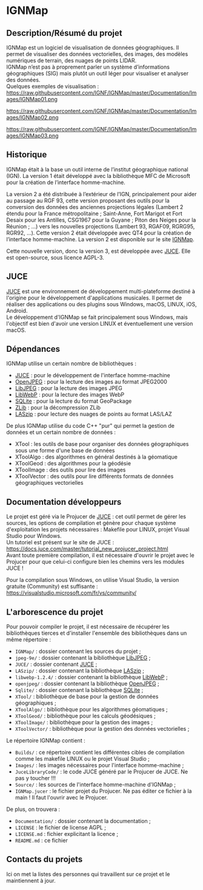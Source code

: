 # IGNMap


## Description/Résumé du projet

IGNMap est un logiciel de visualisation de données géographiques. Il permet de visualiser des données vectorielles, des images, des modèles numériques de terrain, des nuages de points LIDAR.  
IGNMap n’est pas à proprement parler un système d’informations géographiques (SIG) mais plutôt un outil léger pour visualiser et analyser des données.  
Quelques exemples de visualisation :  
<https://raw.githubusercontent.com/IGNF/IGNMap/master/Documentation/Images/IGNMap01.png>

<https://raw.githubusercontent.com/IGNF/IGNMap/master/Documentation/Images/IGNMap02.png>

<https://raw.githubusercontent.com/IGNF/IGNMap/master/Documentation/Images/IGNMap03.png>

## Historique

IGNMap était à la base un outil interne de l’institut géographique national (IGN). La version 1 était développé avec la bibliothèque MFC de Microsoft pour la création de l’interface homme-machine.  

La version 2 a été distribuée à l’extérieur de l’IGN, principalement pour aider au passage au RGF 93, cette version proposant des outils pour la conversion des données des anciennes projections légales (Lambert 2 étendu pour la France métropolitaine ; Saint-Anne, Fort Marigot et Fort Desaix pour les Antilles, CSG1967 pour la Guyane ; Piton des Neiges pour la Réunion ; …) vers les nouvelles projections (Lambert 93, RGAF09, RGRG95, RGR92, …). Cette version 2 était développée avec QT4 pour la création de l’interface homme-machine. La version 2 est disponible sur le site [IGNMap](https://ignmap.ign.fr/).  

Cette nouvelle version, donc la version 3, est développée avec [JUCE](https://juce.com/). Elle est open-source, sous licence AGPL-3.

## JUCE

[JUCE](https://juce.com/) est une environnement de développement multi-plateforme destiné à l'origine pour le développement d'applications musicales. Il permet de réaliser des applications ou des plugins sous Windows, macOS, LINUX, iOS, Android.  
Le développement d'IGNMap se fait principalement sous Windows, mais l'objectif est bien d'avoir une version LINUX et éventuellement une version macOS.

## Dépendances

IGNMap utilise un certain nombre de bibliothèques :
* [JUCE](https://juce.com/) : pour le développement de l'interface homme-machine
* [OpenJPEG](https://github.com/uclouvain/openjpeg/) : pour la lecture des images au format JPEG2000
* [LibJPEG](https://www.ijg.org/) : pour la lecture des images JPEG
* [LibWebP](https://chromium.googlesource.com/webm/libwebp) : pour la lecture des images WebP
* [SQLite](https://www.sqlite.org/index.html) : pour la lecture du format GeoPackage
* [ZLib](https://www.zlib.net/) : pour la décompression ZLib
* [LASzip](https://github.com/LASzip/LASzip) : pour lecture des nuages de points au format LAS/LAZ

De plus IGNMap utilise du code C++ "pur" qui permet la gestion de données et un certain nombre de données :
* XTool : les outils de base pour organiser des données géographiques sous une forme d'une base de données
* XToolAlgo : des algorithmes en général destinés à la géomatique
* XToolGeod : des algorithmes pour la géodésie
* XToolImage : des outils pour lire des images
* XToolVector : des outils pour lire différents formats de données géographiques vectorielles

## Documentation développeurs

Le projet est géré via le Projucer de [JUCE](https://juce.com/) : cet outil permet de gérer les sources, les options de compilation et génère pour chaque système 
d'exploitation les projets nécessaires : Makefile pour LINUX, projet Visual Studio pour Windows.  
Un tutoriel est présent sur le site de JUCE : <https://docs.juce.com/master/tutorial_new_projucer_project.html>  
Avant toute première compilation, il est nécessaire d'ouvrir le projet avec le Projucer pour que celui-ci configure bien les chemins vers les modules JUCE !

Pour la compilation sous Windows, on utilise Visual Studio, la version gratuite (Community) est suffisante :
<https://visualstudio.microsoft.com/fr/vs/community/>


## L'arborescence du projet

Pour pouvoir compiler le projet, il est nécessaire de récupérer les bibliothèques tierces et d'installer l'ensemble des bibliothèques dans
un même répertoire :

* `IGNMap/` : dossier contenant les sources du projet ;
* `jpeg-9e/` : dossier contenant la bibliothèque [LibJPEG](https://www.ijg.org/) ;
* `JUCE/` : dossier contenant [JUCE](https://juce.com/) ;
* `LASzip/` : dossier contenant la bibliothèque [LASzip](https://github.com/LASzip/LASzip) ;
* `libwebp-1.2.4/` : dossier contenant la bibliothèque [LibWebP](https://chromium.googlesource.com/webm/libwebp) ;
* `openjpeg/` : dossier contenant la bibliothèque [OpenJPEG](https://github.com/uclouvain/openjpeg/) ;
* `Sqlite/` : dossier contenant la bibliothèque [SQLite](https://www.sqlite.org/index.html) ;
* `XTool/` : bibliothèque de base pour la gestion de données géographiques ;
* `XToolAlgo/` : bibliothèque pour les algorithmes géomatiques ;
* `XToolGeod/` : bibliothèque pour les calculs géodésiques ;
* `XToolImage/` : bibliothèque pour la gestion des images ;
* `XToolVector/` : bibliothèque pour la gestion des données vectorielles ;
  
Le répertoire IGNMap contient :
* `Builds/` : ce répertoire contient les différentes cibles de compilation comme les makefile LINUX ou le projet Visual Studio ;
* `Images/` : les images nécessaires pour l'interface homme-machine ;
* `JuceLibraryCode/` : le code JUCE généré par le Projucer de JUCE. Ne pas y toucher !!!
* `Source/` : les sources de l'interface homme-machine d'IGNMap ;
* `IGNMap.jucer` : le fichier projet du Projucer. Ne pas éditer ce fichier à la main ! Il faut l'ouvrir avec le Projucer.
  
De plus, on trouvera :
* `Documentation/` : dossier contenant la documentation ;
* `LICENSE` : le fichier de license AGPL ;
* `LICENSE.md` : fichier explicitant la licence ;
* `README.md` : ce fichier

## Contacts du projets

Ici on met la listes des personnes qui travaillent sur ce projet et le maintiennent à jour.

